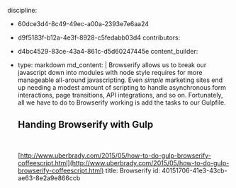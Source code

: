 discipline:
  - 60dce3d4-8c49-49ec-a00a-2393e7e6aa24
  - d9f5183f-b12a-4e3f-8928-c5fedabb03d4
contributors:
  - d4bc4529-83ce-43a4-861c-d5d60247445e
content_builder:
  - 
    type: markdown
    md_content: |
      Browserify allows us to break our javascript down into modules with node style requires for more manageable all-around javascripting. Even _simple_ marketing sites end up needing a modest amount of scripting to handle asynchronous form interactions, page transitions, API integrations, and so on. Fortunately, all we have to do to Browserify working is add the tasks to our Gulpfile.
      
      ## Handing Browserify with Gulp
      
      <script src="https://gist.github.com/chrsgrffth/4492b545f108968fe97a5bf39a49cebd.js"></script><br>
      
      [http://www.uberbrady.com/2015/05/how-to-do-gulp-browserify-coffeescript.html](http://www.uberbrady.com/2015/05/how-to-do-gulp-browserify-coffeescript.html)
title: Browserify
id: 40151706-41e3-43cb-ae63-8e2a9e866ccb
